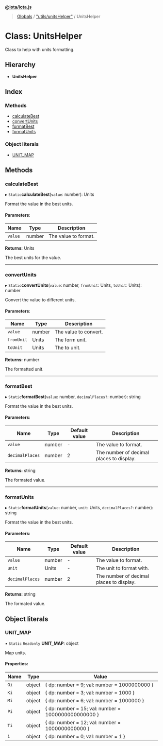 **[@iota/iota.js](../README.md)**

> [Globals](../README.md) / ["utils/unitsHelper"](../modules/_utils_unitshelper_.md) / UnitsHelper

# Class: UnitsHelper

Class to help with units formatting.

## Hierarchy

* **UnitsHelper**

## Index

### Methods

* [calculateBest](_utils_unitshelper_.unitshelper.md#calculatebest)
* [convertUnits](_utils_unitshelper_.unitshelper.md#convertunits)
* [formatBest](_utils_unitshelper_.unitshelper.md#formatbest)
* [formatUnits](_utils_unitshelper_.unitshelper.md#formatunits)

### Object literals

* [UNIT\_MAP](_utils_unitshelper_.unitshelper.md#unit_map)

## Methods

### calculateBest

▸ `Static`**calculateBest**(`value`: number): Units

Format the value in the best units.

#### Parameters:

Name | Type | Description |
------ | ------ | ------ |
`value` | number | The value to format. |

**Returns:** Units

The best units for the value.

___

### convertUnits

▸ `Static`**convertUnits**(`value`: number, `fromUnit`: Units, `toUnit`: Units): number

Convert the value to different units.

#### Parameters:

Name | Type | Description |
------ | ------ | ------ |
`value` | number | The value to convert. |
`fromUnit` | Units | The form unit. |
`toUnit` | Units | The to unit. |

**Returns:** number

The formatted unit.

___

### formatBest

▸ `Static`**formatBest**(`value`: number, `decimalPlaces?`: number): string

Format the value in the best units.

#### Parameters:

Name | Type | Default value | Description |
------ | ------ | ------ | ------ |
`value` | number | - | The value to format. |
`decimalPlaces` | number | 2 | The number of decimal places to display. |

**Returns:** string

The formated value.

___

### formatUnits

▸ `Static`**formatUnits**(`value`: number, `unit`: Units, `decimalPlaces?`: number): string

Format the value in the best units.

#### Parameters:

Name | Type | Default value | Description |
------ | ------ | ------ | ------ |
`value` | number | - | The value to format. |
`unit` | Units | - | The unit to format with. |
`decimalPlaces` | number | 2 | The number of decimal places to display. |

**Returns:** string

The formated value.

## Object literals

### UNIT\_MAP

▪ `Static` `Readonly` **UNIT\_MAP**: object

Map units.

#### Properties:

Name | Type | Value |
------ | ------ | ------ |
`Gi` | object | { dp: number = 9; val: number = 1000000000 } |
`Ki` | object | { dp: number = 3; val: number = 1000 } |
`Mi` | object | { dp: number = 6; val: number = 1000000 } |
`Pi` | object | { dp: number = 15; val: number = 1000000000000000 } |
`Ti` | object | { dp: number = 12; val: number = 1000000000000 } |
`i` | object | { dp: number = 0; val: number = 1 } |
